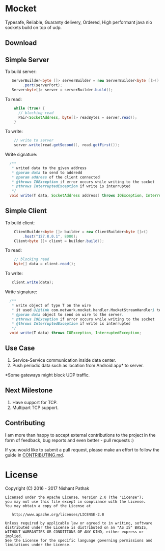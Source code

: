 Mocket
======
Typesafe, Reliable, Guaranty delivery, Ordered, High performant java nio sockets build on top
of udp.

Download
--------

Simple Server
-------------
To build server:
```java
   ServerBuilder<byte []> serverBuilder = new ServerBuilder<byte []>()
        .port(serverPort);
   Server<byte[]> server = serverBuilder.build();
```
To read:
```java
    while (true) {
      // blocking read
      Pair<SocketAddress, byte[]> readBytes = server.read();
    }
```
To write:
```java
    // write to server
    server.write(read.getSecond(), read.getFirst());
```
Write signature:
```java
  /**
   * writed data to the given address
   * @param data to send to addredd
   * @param address of the client connected
   * @throws IOException if error occurs while writing to the socket
   * @throws InterruptedException if write is interrupted
   */
  void write(T data, SocketAddress address) throws IOException, InterruptedException;

```
Simple Client
-------------
To build client:
```java
    ClientBuilder<byte []> builder = new ClientBuilder<byte []>()
        .host("127.0.0.1", 8080);
    Client<byte []> client = builder.build();
```
To read:
```java
    // blocking read
    byte[] data = client.read();
```
To write:
```java
   client.write(data);
```
Write signature:
```java
  /**
   * write object of type T on the wire
   * it used @{@link com.network.mocket.handler.MocketStreamHandler} to parse the object
   * @param data object to send on wire to the server.
   * @throws IOException if error occurs while writing to the socket
   * @throws InterruptedException if write is interrupted
   */
  void write(T data) throws IOException, InterruptedException;
```

Use Case
--------
1. Service-Service communication inside data center.
2. Push periodic data such as location from Android app* to server.

*Some gateways might block UDP traffic.

Next Milestone
--------------
1. Have support for TCP.
2. Multipart TCP support.

Contributing
------------
I am more than happy to accept external contributions to the project in the form of feedback, bug reports and even better - pull requests :)

If you would like to submit a pull request, please make an effort to follow the guide in [CONTRIBUTING.md](CONTRIBUTING.md).

License
=======
Copyright (C) 2016 - 2017 Nishant Pathak

    Licensed under the Apache License, Version 2.0 (the "License");
    you may not use this file except in compliance with the License.
    You may obtain a copy of the License at

       http://www.apache.org/licenses/LICENSE-2.0

    Unless required by applicable law or agreed to in writing, software
    distributed under the License is distributed on an "AS IS" BASIS,
    WITHOUT WARRANTIES OR CONDITIONS OF ANY KIND, either express or implied.
    See the License for the specific language governing permissions and
    limitations under the License.
